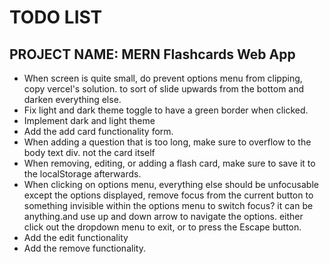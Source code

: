 # TODO LIST

## PROJECT NAME: MERN Flashcards Web App

- When screen is quite small, do prevent options menu from clipping, copy vercel's solution. to sort of slide upwards from the bottom and darken everything else.
- Fix light and dark theme toggle to have a green border when clicked.
- Implement dark and light theme
- Add the add card functionality form.
- When adding a question that is too long, make sure to overflow to the body text div. not the card itself
- When removing, editing, or adding a flash card, make sure to save it to the localStorage afterwards.
- When clicking on options menu, everything else should be unfocusable except the options displayed, remove focus from the current button to something invisible within the options menu to switch focus? it can be anything.and use up and down arrow to navigate the options. either click out the dropdown menu to exit, or to press the Escape button.
- Add the edit functionality
- Add the remove functionality.